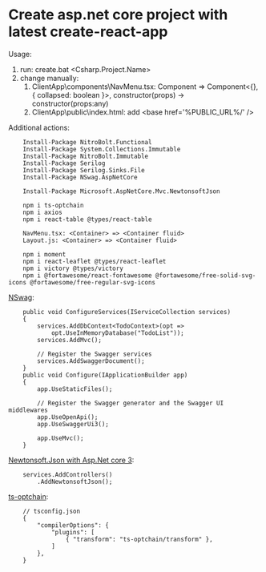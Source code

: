 # Create asp.net core project with latest create-react-app

Usage:

1. run: create.bat <Csharp.Project.Name> <react-app-name>
2. change manually:
    1. ClientApp\components\NavMenu.tsx: Component => Component<{}, { collapsed: boolean }>, constructor(props) -> constructor(props:any)
    2. ClientApp\public\index.html: add &lt;base href='%PUBLIC_URL%/' /&gt;

Additional actions:

        Install-Package NitroBolt.Functional
        Install-Package System.Collections.Immutable
        Install-Package NitroBolt.Immutable
        Install-Package Serilog
        Install-Package Serilog.Sinks.File
        Install-Package NSwag.AspNetCore
        
        Install-Package Microsoft.AspNetCore.Mvc.NewtonsoftJson

        npm i ts-optchain
        npm i axios
        npm i react-table @types/react-table

        NavMenu.tsx: <Container> => <Container fluid>
        Layout.js: <Container> => <Container fluid>
        
        npm i moment 
        npm i react-leaflet @types/react-leaflet
        npm i victory @types/victory
        npm i @fortawesome/react-fontawesome @fortawesome/free-solid-svg-icons @fortawesome/free-regular-svg-icons

[NSwag][1]:

        public void ConfigureServices(IServiceCollection services)
        {
            services.AddDbContext<TodoContext>(opt =>
                opt.UseInMemoryDatabase("TodoList"));
            services.AddMvc();

            // Register the Swagger services
            services.AddSwaggerDocument();
        }
        public void Configure(IApplicationBuilder app)
        {
            app.UseStaticFiles();

            // Register the Swagger generator and the Swagger UI middlewares
            app.UseOpenApi();
            app.UseSwaggerUi3();

            app.UseMvc();
        }

[Newtonsoft.Json with Asp.Net core 3][3]:
    
        services.AddControllers()
            .AddNewtonsoftJson();

[ts-optchain][2]:

        // tsconfig.json
        {
            "compilerOptions": {
                "plugins": [
                    { "transform": "ts-optchain/transform" },
                ]
            },
        }

[1]: https://docs.microsoft.com/en-us/aspnet/core/tutorials/getting-started-with-nswag?view=aspnetcore-3.0&tabs=visual-studio
[2]: https://github.com/rimeto/ts-optchain
[3]: https://docs.microsoft.com/en-us/aspnet/core/migration/22-to-30?view=aspnetcore-3.0&tabs=visual-studio#jsonnet-support

